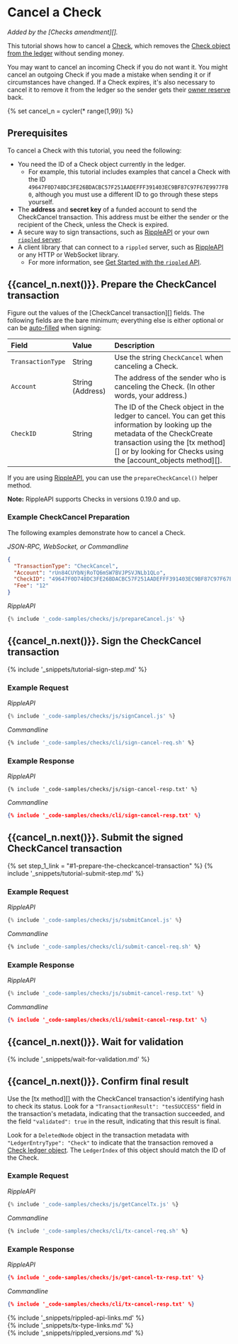 # Cancel a Check

_Added by the [Checks amendment][]._

This tutorial shows how to cancel a [Check](checks.html), which removes the [Check object from the ledger](check.html) without sending money.

You may want to cancel an incoming Check if you do not want it. You might cancel an outgoing Check if you made a mistake when sending it or if circumstances have changed. If a Check expires, it's also necessary to cancel it to remove it from the ledger so the sender gets their [owner reserve](reserves.html#owner-reserves) back.

{% set cancel_n = cycler(* range(1,99)) %}

## Prerequisites

To cancel a Check with this tutorial, you need the following:

- You need the ID of a Check object currently in the ledger.
    - For example, this tutorial includes examples that cancel a Check with the ID `49647F0D748DC3FE26BDACBC57F251AADEFFF391403EC9BF87C97F67E9977FB0`, although you must use a different ID to go through these steps yourself.
- The **address** and **secret key** of a funded account to send the CheckCancel transaction. This address must be either the sender or the recipient of the Check, unless the Check is expired.
- A secure way to sign transactions, such as [RippleAPI][] or your own [`rippled` server](install-rippled.html).
- A client library that can connect to a `rippled` server, such as [RippleAPI][] or any HTTP or WebSocket library.
    - For more information, see [Get Started with the `rippled` API](get-started-with-the-rippled-api.html).


## {{cancel_n.next()}}. Prepare the CheckCancel transaction

Figure out the values of the [CheckCancel transaction][] fields. The following fields are the bare minimum; everything else is either optional or can be [auto-filled](transaction-common-fields.html#auto-fillable-fields) when signing:

| Field             | Value            | Description                           |
|:------------------|:-----------------|:--------------------------------------|
| `TransactionType` | String           | Use the string `CheckCancel` when canceling a Check. |
| `Account`         | String (Address) | The address of the sender who is canceling the Check. (In other words, your address.) |
| `CheckID`         | String           | The ID of the Check object in the ledger to cancel. You can get this information by looking up the metadata of the CheckCreate transaction using the [tx method][] or by looking for Checks using the [account_objects method][]. |

If you are using [RippleAPI](rippleapi-reference.html), you can use the `prepareCheckCancel()` helper method.

**Note:** RippleAPI supports Checks in versions 0.19.0 and up.

### Example CheckCancel Preparation

The following examples demonstrate how to cancel a Check.

<!-- MULTICODE_BLOCK_START -->

*JSON-RPC, WebSocket, or Commandline*

```json
{
  "TransactionType": "CheckCancel",
  "Account": "rUn84CUYbNjRoTQ6mSW7BVJPSVJNLb1QLo",
  "CheckID": "49647F0D748DC3FE26BDACBC57F251AADEFFF391403EC9BF87C97F67E9977FB0",
  "Fee": "12"
}
```

*RippleAPI*

```js
{% include '_code-samples/checks/js/prepareCancel.js' %}
```

<!-- MULTICODE_BLOCK_END -->

## {{cancel_n.next()}}. Sign the CheckCancel transaction

{% include '_snippets/tutorial-sign-step.md' %} <!--#{ fix md highlighting_ #}-->

### Example Request

<!-- MULTICODE_BLOCK_START -->

*RippleAPI*

```js
{% include '_code-samples/checks/js/signCancel.js' %}
```

*Commandline*

```bash
{% include '_code-samples/checks/cli/sign-cancel-req.sh' %}
```

<!-- MULTICODE_BLOCK_END -->


### Example Response

<!-- MULTICODE_BLOCK_START -->

*RippleAPI*

```
{% include '_code-samples/checks/js/sign-cancel-resp.txt' %}
```

*Commandline*

```json
{% include '_code-samples/checks/cli/sign-cancel-resp.txt' %}
```

<!-- MULTICODE_BLOCK_END -->


## {{cancel_n.next()}}. Submit the signed CheckCancel transaction

{% set step_1_link = "#1-prepare-the-checkcancel-transaction" %}
{% include '_snippets/tutorial-submit-step.md' %} <!--#{ fix md highlighting_ #}-->

### Example Request

<!-- MULTICODE_BLOCK_START -->

*RippleAPI*

```js
{% include '_code-samples/checks/js/submitCancel.js' %}
```

*Commandline*

```bash
{% include '_code-samples/checks/cli/submit-cancel-req.sh' %}
```

<!-- MULTICODE_BLOCK_END -->


### Example Response

<!-- MULTICODE_BLOCK_START -->

*RippleAPI*

```js
{% include '_code-samples/checks/js/submit-cancel-resp.txt' %}
```

*Commandline*

```json
{% include '_code-samples/checks/cli/submit-cancel-resp.txt' %}
```

<!-- MULTICODE_BLOCK_END -->

## {{cancel_n.next()}}. Wait for validation

{% include '_snippets/wait-for-validation.md' %} <!--#{ fix md highlighting_ #}-->

## {{cancel_n.next()}}. Confirm final result

Use the [tx method][] with the CheckCancel transaction's identifying hash to check its status. Look for a `"TransactionResult": "tesSUCCESS"` field in the transaction's metadata, indicating that the transaction succeeded, and the field `"validated": true` in the result, indicating that this result is final.

Look for a `DeletedNode` object in the transaction metadata with `"LedgerEntryType": "Check"` to indicate that the transaction removed a [Check ledger object](check.html). The `LedgerIndex` of this object should match the ID of the Check.

### Example Request

<!-- MULTICODE_BLOCK_START -->

*RippleAPI*

```js
{% include '_code-samples/checks/js/getCancelTx.js' %}
```

*Commandline*

```bash
{% include '_code-samples/checks/cli/tx-cancel-req.sh' %}
```

<!-- MULTICODE_BLOCK_END -->


### Example Response

<!-- MULTICODE_BLOCK_START -->

*RippleAPI*

```json
{% include '_code-samples/checks/js/get-cancel-tx-resp.txt' %}
```

*Commandline*

```json
{% include '_code-samples/checks/cli/tx-cancel-resp.txt' %}
```

<!-- MULTICODE_BLOCK_END -->

<!--{# common link defs #}-->
[RippleAPI]: rippleapi-reference.html
{% include '_snippets/rippled-api-links.md' %}			
{% include '_snippets/tx-type-links.md' %}			
{% include '_snippets/rippled_versions.md' %}

